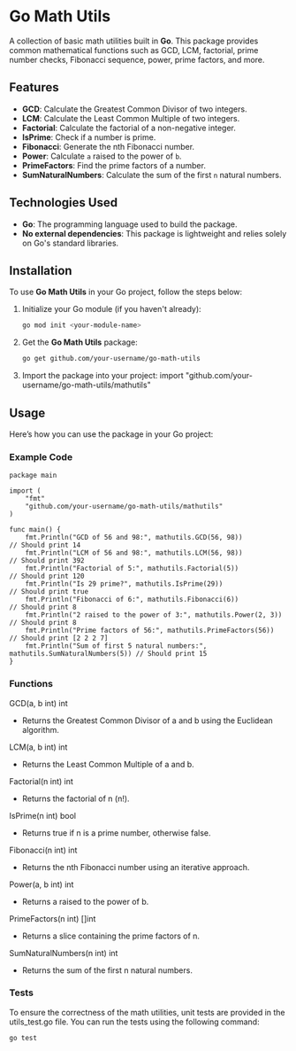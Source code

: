 # Go Math Utils

A collection of basic math utilities built in **Go**. This package provides common mathematical functions such as GCD, LCM, factorial, prime number checks, Fibonacci sequence, power, prime factors, and more.

## Features

- **GCD**: Calculate the Greatest Common Divisor of two integers.
- **LCM**: Calculate the Least Common Multiple of two integers.
- **Factorial**: Calculate the factorial of a non-negative integer.
- **IsPrime**: Check if a number is prime.
- **Fibonacci**: Generate the nth Fibonacci number.
- **Power**: Calculate `a` raised to the power of `b`.
- **PrimeFactors**: Find the prime factors of a number.
- **SumNaturalNumbers**: Calculate the sum of the first `n` natural numbers.

## Technologies Used

- **Go**: The programming language used to build the package.
- **No external dependencies**: This package is lightweight and relies solely on Go's standard libraries.

## Installation

To use **Go Math Utils** in your Go project, follow the steps below:

1. Initialize your Go module (if you haven't already):
   ```bash
   go mod init <your-module-name>

2. Get the **Go Math Utils** package:
   ```bash
   go get github.com/your-username/go-math-utils

3. Import the package into your project:
   import "github.com/your-username/go-math-utils/mathutils"

## Usage
Here’s how you can use the package in your Go project:

### Example Code
    
    package main

    import (
        "fmt"
        "github.com/your-username/go-math-utils/mathutils"
    )

    func main() {
        fmt.Println("GCD of 56 and 98:", mathutils.GCD(56, 98))             // Should print 14
        fmt.Println("LCM of 56 and 98:", mathutils.LCM(56, 98))             // Should print 392
        fmt.Println("Factorial of 5:", mathutils.Factorial(5))              // Should print 120
        fmt.Println("Is 29 prime?", mathutils.IsPrime(29))                  // Should print true
        fmt.Println("Fibonacci of 6:", mathutils.Fibonacci(6))              // Should print 8
        fmt.Println("2 raised to the power of 3:", mathutils.Power(2, 3))   // Should print 8
        fmt.Println("Prime factors of 56:", mathutils.PrimeFactors(56))     // Should print [2 2 2 7]
        fmt.Println("Sum of first 5 natural numbers:", mathutils.SumNaturalNumbers(5)) // Should print 15
    }
    


### Functions
GCD(a, b int) int
- Returns the Greatest Common Divisor of a and b using the Euclidean algorithm.

LCM(a, b int) int
- Returns the Least Common Multiple of a and b.

Factorial(n int) int
- Returns the factorial of n (n!).

IsPrime(n int) bool
- Returns true if n is a prime number, otherwise false.

Fibonacci(n int) int
- Returns the nth Fibonacci number using an iterative approach.

Power(a, b int) int
- Returns a raised to the power of b.

PrimeFactors(n int) []int
- Returns a slice containing the prime factors of n.

SumNaturalNumbers(n int) int
- Returns the sum of the first n natural numbers.


### Tests
To ensure the correctness of the math utilities, unit tests are provided in the utils_test.go file. You can run the tests using the following command:
   ```bash
   go test
   ```
